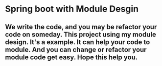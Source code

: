 Spring boot with Module Desgin
================
We write the code, and you may be refactor your code on someday.
This project using my module design. It's a example. It can help your code to module. And you can change or refactor your module code get easy. Hope this help you.
------------------------------------------------
